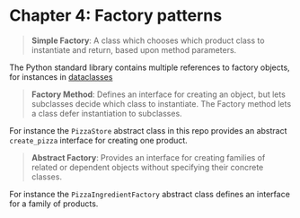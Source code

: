 # Chapter 4: Factory patterns

> **Simple Factory**: A class which chooses which product class to instantiate and return, based upon method parameters.

The Python standard library contains multiple references to factory objects, for instances in [dataclasses](https://docs.python.org/3/library/dataclasses.html?highlight=factory)

> **Factory Method**: Defines an interface for creating an object, but lets subclasses decide which class to instantiate. The Factory method lets a class defer instantiation to subclasses.

For instance the `PizzaStore` abstract class in this repo provides an abstract `create_pizza` interface for creating one product.  

> **Abstract Factory**: Provides an interface for creating families of related or dependent objects without specifying their concrete classes.

For instance the `PizzaIngredientFactory` abstract class defines an interface for a family of products.

